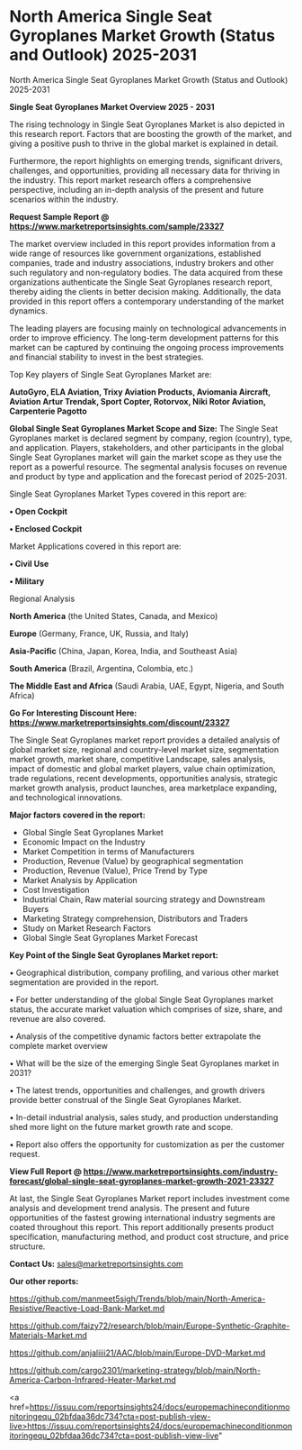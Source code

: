 # North America Single Seat Gyroplanes Market Growth (Status and Outlook) 2025-2031
 North America Single Seat Gyroplanes Market Growth (Status and Outlook) 2025-2031

<Strong> Single Seat Gyroplanes Market Overview 2025 - 2031</strong>

The rising technology in Single Seat Gyroplanes Market is also depicted in this research report. Factors that are boosting the growth of the market, and giving a positive push to thrive in the global market is explained in detail.

Furthermore, the report highlights on emerging trends, significant drivers, challenges, and opportunities, providing all necessary data for thriving in the industry. This report market research offers a comprehensive perspective, including an in-depth analysis of the present and future scenarios within the industry.

<strong>Request Sample Report @ <a href=https://www.marketreportsinsights.com/sample/23327>https://www.marketreportsinsights.com/sample/23327</a></strong>

The market overview included in this report provides information from a wide range of resources like government organizations, established companies, trade and industry associations, industry brokers and other such regulatory and non-regulatory bodies. The data acquired from these organizations authenticate the Single Seat Gyroplanes research report, thereby aiding the clients in better decision making. Additionally, the data provided in this report offers a contemporary understanding of the market dynamics.

The leading players are focusing mainly on technological advancements in order to improve efficiency. The long-term development patterns for this market can be captured by continuing the ongoing process improvements and financial stability to invest in the best strategies.

Top Key players of Single Seat Gyroplanes Market are:

<strong>AutoGyro, ELA Aviation, Trixy Aviation Products, Aviomania Aircraft, Aviation Artur Trendak, Sport Copter, Rotorvox, Niki Rotor Aviation, Carpenterie Pagotto</strong>

<strong><b>Global Single Seat Gyroplanes Market Scope and Size:</b></strong>
The Single Seat Gyroplanes market is declared segment by company, region (country), type, and application. Players, stakeholders, and other participants in the global Single Seat Gyroplanes market will gain the market scope as they use the report as a powerful resource. The segmental analysis focuses on revenue and product by type and application and the forecast period of 2025-2031.

Single Seat Gyroplanes Market Types covered in this report are:

<strong>• Open Cockpit

• Enclosed Cockpit</strong>

Market Applications covered in this report are:

<strong>• Civil Use

• Military</strong> 

Regional Analysis

<strong>North America</strong> (the United States, Canada, and Mexico)

<strong>Europe</strong> (Germany, France, UK, Russia, and Italy)

<strong>Asia-Pacific</strong> (China, Japan, Korea, India, and Southeast Asia)

<strong>South America</strong> (Brazil, Argentina, Colombia, etc.)

<strong>The Middle East and Africa</strong> (Saudi Arabia, UAE, Egypt, Nigeria, and South Africa)

<strong>Go For Interesting Discount Here: <a href=https://www.marketreportsinsights.com/discount/23327>https://www.marketreportsinsights.com/discount/23327</a></strong>

The Single Seat Gyroplanes market report provides a detailed analysis of global market size, regional and country-level market size, segmentation market growth, market share, competitive Landscape, sales analysis, impact of domestic and global market players, value chain optimization, trade regulations, recent developments, opportunities analysis, strategic market growth analysis, product launches, area marketplace expanding, and technological innovations.

<strong><b>Major factors covered in the report:</b></strong>
<ul>
  <li>Global Single Seat Gyroplanes Market </li>
  <li>Economic Impact on the Industry</li>
  <li>Market Competition in terms of Manufacturers</li>
  <li>Production, Revenue (Value) by geographical segmentation</li>
  <li>Production, Revenue (Value), Price Trend by Type</li>
  <li>Market Analysis by Application</li>
  <li>Cost Investigation</li>
  <li>Industrial Chain, Raw material sourcing strategy and Downstream Buyers</li>
  <li>Marketing Strategy comprehension, Distributors and Traders</li>
  <li>Study on Market Research Factors</li>
  <li>Global Single Seat Gyroplanes Market Forecast</li>
</ul>

<strong><b>Key Point of the Single Seat Gyroplanes Market report:</b></strong>

• Geographical distribution, company profiling, and various other market segmentation are provided in the report.

• For better understanding of the global Single Seat Gyroplanes market status, the accurate market valuation which comprises of size, share, and revenue are also covered.

• Analysis of the competitive dynamic factors better extrapolate the complete market overview

• What will be the size of the emerging Single Seat Gyroplanes market in 2031?

• The latest trends, opportunities and challenges, and growth drivers provide better construal of the Single Seat Gyroplanes Market.

• In-detail industrial analysis, sales study, and production understanding shed more light on the future market growth rate and scope.

• Report also offers the opportunity for customization as per the customer request.

<strong><b>View Full Report @ <a href=https://www.marketreportsinsights.com/industry-forecast/global-single-seat-gyroplanes-market-growth-2021-23327>https://www.marketreportsinsights.com/industry-forecast/global-single-seat-gyroplanes-market-growth-2021-23327</a></b></strong>


At last, the Single Seat Gyroplanes Market report includes investment come analysis and development trend analysis. The present and future opportunities of the fastest growing international industry segments are coated throughout this report. This report additionally presents product specification, manufacturing method, and product cost structure, and price structure.

<strong>Contact Us:</strong>
sales@marketreportsinsights.com

<strong>Our other reports:</strong>

<a href=https://github.com/manmeet5sigh/Trends/blob/main/North-America-Resistive/Reactive-Load-Bank-Market.md>https://github.com/manmeet5sigh/Trends/blob/main/North-America-Resistive/Reactive-Load-Bank-Market.md</a>

<a href=https://github.com/faizy72/research/blob/main/Europe-Synthetic-Graphite-Materials-Market.md>https://github.com/faizy72/research/blob/main/Europe-Synthetic-Graphite-Materials-Market.md</a>

<a href=https://github.com/anjaliiii21/AAC/blob/main/Europe-DVD-Market.md>https://github.com/anjaliiii21/AAC/blob/main/Europe-DVD-Market.md</a>

<a href=https://github.com/cargo2301/marketing-strategy/blob/main/North-America-Carbon-Infrared-Heater-Market.md>https://github.com/cargo2301/marketing-strategy/blob/main/North-America-Carbon-Infrared-Heater-Market.md</a>

<a href=https://issuu.com/reportsinsights24/docs/europemachineconditionmonitoringequ_02bfdaa36dc734?cta=post-publish-view-live>https://issuu.com/reportsinsights24/docs/europemachineconditionmonitoringequ_02bfdaa36dc734?cta=post-publish-view-live</a>"
